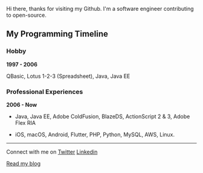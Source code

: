 

Hi there, thanks for visiting my Github. I'm a software engineer contributing to open-source. 

## My Programming Timeline

### Hobby

**1997 - 2006**

QBasic, Lotus 1-2-3 (Spreadsheet), Java, Java EE

### Professional Experiences 

**2006 - Now**

- Java, Java EE, Adobe ColdFusion, BlazeDS, ActionScript 2 & 3, Adobe Flex RIA

- iOS, macOS, Android, Flutter, PHP, Python, MySQL, AWS, Linux.

---

Connect with me on [Twitter](https://twitter.com/sminrana) [Linkedin](https://www.linkedin.com/in/sminrana/) 


[Read my blog](https://www.sminrana.com)


